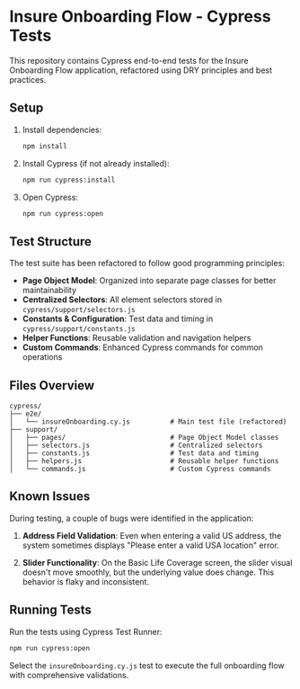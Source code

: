 # Insure Onboarding Flow - Cypress Tests

This repository contains Cypress end-to-end tests for the Insure Onboarding Flow application, refactored using DRY principles and best practices.

## Setup

1. Install dependencies:

   ```bash
   npm install
   ```

2. Install Cypress (if not already installed):

   ```bash
   npm run cypress:install
   ```

3. Open Cypress:
   ```bash
   npm run cypress:open
   ```

## Test Structure

The test suite has been refactored to follow good programming principles:

- **Page Object Model**: Organized into separate page classes for better maintainability
- **Centralized Selectors**: All element selectors stored in `cypress/support/selectors.js`
- **Constants & Configuration**: Test data and timing in `cypress/support/constants.js`
- **Helper Functions**: Reusable validation and navigation helpers
- **Custom Commands**: Enhanced Cypress commands for common operations

## Files Overview

```
cypress/
├── e2e/
│   └── insureOnboarding.cy.js          # Main test file (refactored)
├── support/
│   ├── pages/                          # Page Object Model classes
│   ├── selectors.js                    # Centralized selectors
│   ├── constants.js                    # Test data and timing
│   ├── helpers.js                      # Reusable helper functions
│   └── commands.js                     # Custom Cypress commands
```

## Known Issues

During testing, a couple of bugs were identified in the application:

1. **Address Field Validation**: Even when entering a valid US address, the system sometimes displays "Please enter a valid USA location" error.

2. **Slider Functionality**: On the Basic Life Coverage screen, the slider visual doesn't move smoothly, but the underlying value does change. This behavior is flaky and inconsistent.

## Running Tests

Run the tests using Cypress Test Runner:

```bash
npm run cypress:open
```

Select the `insureOnboarding.cy.js` test to execute the full onboarding flow with comprehensive validations.
